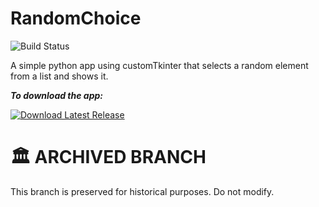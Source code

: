 # RandomChoice
![Build Status](https://github.com/Feriel080/RandomChoice/workflows/Build%20Installer/badge.svg)

A simple python app using customTkinter that selects a random element from a list and shows it.

***To download the app:***

[![Download Latest Release](https://img.shields.io/badge/Download-Latest_Release-green?style=for-the-badge&logo=github)](https://github.com/Feriel080/RandomChoice/releases/download/v1.0/RandomChoice.exe)

# 🏛️ ARCHIVED BRANCH
This branch is preserved for historical purposes. Do not modify.
